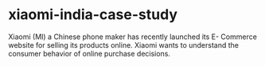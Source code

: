 # xiaomi-india-case-study
Xiaomi (MI) a Chinese phone maker has recently launched its E- Commerce website for selling its products online. Xiaomi wants to understand the consumer behavior of online purchase decisions.
